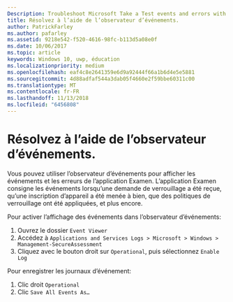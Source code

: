 ```yaml
---
Description: Troubleshoot Microsoft Take a Test events and errors with the event viewer.
title: Résolvez à l’aide de l’observateur d’événements.
author: PatrickFarley
ms.author: pafarley
ms.assetid: 9218e542-f520-4616-98fc-b113d5a08e0f
ms.date: 10/06/2017
ms.topic: article
keywords: Windows 10, uwp, éducation
ms.localizationpriority: medium
ms.openlocfilehash: eaf4c8e2641359e6d9a92444f66a1b6d4e5e5881
ms.sourcegitcommit: 4d88adfaf544a3dab05f4660e2f59bbe60311c00
ms.translationtype: MT
ms.contentlocale: fr-FR
ms.lasthandoff: 11/13/2018
ms.locfileid: "6456808"
---
```

# <a name="troubleshoot-microsoft-take-a-test-with-the-event-viewer"></a>Résolvez à l’aide de l’observateur d’événements.

Vous pouvez utiliser l’observateur d’événements pour afficher les événements et les erreurs de l’application Examen. L’application Examen consigne les événements lorsqu’une demande de verrouillage a été reçue, qu’une inscription d’appareil a été menée à bien, que des politiques de verrouillage ont été appliquées, et plus encore.

Pour activer l’affichage des événements dans l’observateur d’événements:
1. Ouvrez le dossier `Event Viewer`
2. Accédez à `Applications and Services Logs > Microsoft > Windows > Management-SecureAssessment`
3. Cliquez avec le bouton droit sur `Operational`, puis sélectionnez `Enable Log`

Pour enregistrer les journaux d’événement:
1. Clic droit `Operational`
2. Clic `Save All Events As…`
